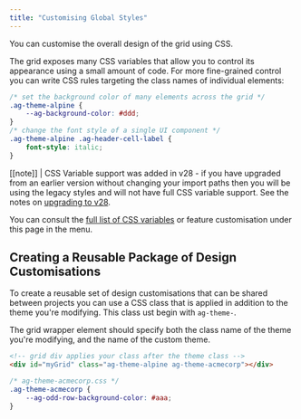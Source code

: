 ```yaml
---
title: "Customising Global Styles"
---
```


You can customise the overall design of the grid using CSS.

The grid exposes many CSS variables that allow you to control its appearance using a small amount of code. For more fine-grained control you can write CSS rules targeting the class names of individual elements:

```css
/* set the background color of many elements across the grid */
.ag-theme-alpine {
    --ag-background-color: #ddd;
}
/* change the font style of a single UI component */
.ag-theme-alpine .ag-header-cell-label {
    font-style: italic;
}
```

[[note]]
| CSS Variable support was added in v28 - if you have upgraded from an earlier version without changing your import paths then you will be using the legacy styles and will not have full CSS variable support. See the notes on [upgrading to v28](/global-style-upgrading-to-v28/).

You can consult the [full list of CSS variables](/global-style-customisation-variables/) or feature customisation under this page in the menu.

## Creating a Reusable Package of Design Customisations

To create a reusable set of design customisations that can be shared between projects you can use a CSS class that is applied in addition to the theme you're modifying. This class ust begin with `ag-theme-`.

The grid wrapper element should specify both the class name of the theme you're modifying, and the name of the custom theme.

```html
<!-- grid div applies your class after the theme class -->
<div id="myGrid" class="ag-theme-alpine ag-theme-acmecorp"></div>
```

```css
/* ag-theme-acmecorp.css */
.ag-theme-acmecorp {
    --ag-odd-row-background-color: #aaa;
}
```